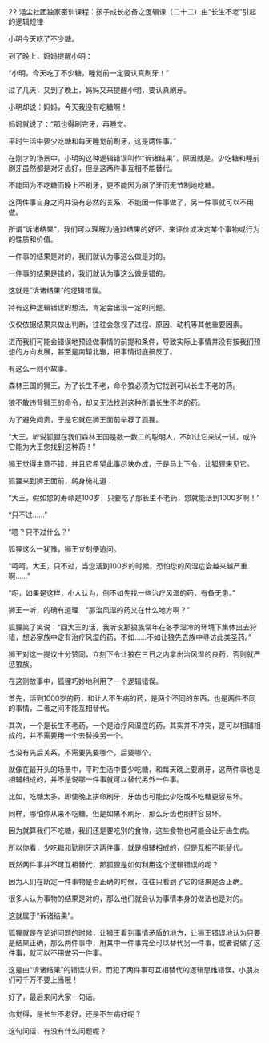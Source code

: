 22 浥尘社团独家密训课程：孩子成长必备之逻辑课（二十二）由“长生不老”引起的逻辑规律



小明今天吃了不少糖。

到了晚上，妈妈提醒小明：

“小明，今天吃了不少糖，睡觉前一定要认真刷牙！”



过了几天，又到了晚上，妈妈又来提醒小明，要认真刷牙。

小明却说：妈妈，今天我没有吃糖啊！

妈妈就说了：“那也得刷完牙，再睡觉。

平时生活中要少吃糖和每天睡觉前刷牙，这是两件事。”



在刚才的场景中，小明的这种逻辑错误叫作“诉诸结果”，原因就是，少吃糖和睡前刷牙虽然都是对牙齿好，但是这两件事互相不能替代。

不能因为不吃糖而晚上不刷牙，更不能因为刷了牙而无节制地吃糖。

这两件事自身之间并没有必然的关系，不能因一件事做了，另一件事就可以不用做。



所谓“诉诸结果”，我们可以理解为通过结果的好坏，来评价或决定某个事物或行为的性质和价值。

一件事的结果是对的，我们就认为事这么做是对的。

一件事的结果是错的，我们就认为事这么做是错的。

这就是“诉诸结果”的逻辑错误。

持有这种逻辑错误的想法，肯定会出现一定的问题。

仅仅依据结果来做出判断，往往会忽视了过程、原因、动机等其他重要因素。 

进而我们可能会错误地预设做事情的前提和条件，导致实际上事情并没有按我们预想的方向发展，甚至是南辕北辙，把事情彻底搞反了。



有这么一则小故事。

森林王国的狮王，为了长生不老，命令狼必须为它找到可以长生不老的药。

狼不敢违背狮王的命令，却又无法找到这种所谓长生不老的药。

为了避免问责，于是它就在狮王面前举荐了狐狸。



“大王，听说狐狸在我们森林王国是数一数二的聪明人，不如让它来试一试，或许它能为大王您找到这种药！”

狮王觉得主意不错，并且它希望此事尽快办成，于是马上下令，让狐狸来见它。



狐狸来到狮王面前，躬身施礼道：

“大王，假如您的寿命是100岁，只要吃了那长生不老药，您就能活到1000岁啊！”

“只不过……”

“嗯？只不过什么？”

狐狸这么一犹豫，狮王立刻便追问。



“呵呵，大王，只不过，当您活到100岁的时候，恐怕您的风湿症会越来越严重啊……”

“呃，如果是这样，小人认为，倒不如先找一些治疗风湿的药，有备无患。”



狮王一听，的确有道理：“那治风湿的药又在什么地方啊？”

狐狸笑了笑说：“回大王的话，我听说那狼族常年在冬季湿冷的环境下集体出去狩猎，想必家族中定有治疗风湿的药，不如……不如让狼先去族中寻访此类圣药。”



狮王对这一提议十分赞同，立刻下令让狼在三日之内拿出治风湿的良药，否则就严惩狼族。



在这则故事中，狐狸巧妙地利用了一个逻辑错误。

首先，活到1000岁的药，和让人不生病的药，是两个不同的东西，也是两件不同的事情，二者之间不能互相替代。

其次，一个是长生不老药，一个是治疗风湿症的药，其实并不冲突，是可以相辅相成的，并不需要用一个去替换另一个。

也没有先后关系，不需要先要哪个，后要哪个。



就像在最开头的场景中，平时生活中要少吃糖，和每天晚上要刷牙，这两件事也是相辅相成的，并不是说哪一件事就可以替代另外一件事。

比如，吃糖太多，即使晚上拼命刷牙，牙齿也可能比少吃或不吃糖更容易坏。

同样，哪怕你从来不吃糖，但是如果不刷牙，那么牙齿也照样容易坏。

因为就算我们不吃糖，我们还是要吃别的食物，这些食物也可能会让牙齿生病。

所以你看，少吃糖和勤刷牙这两件事，就是相辅相成的，但是互相不能替代。



既然两件事并不可互相替代，那狐狸是如何利用这个逻辑错误的呢？

因为人们在断定一件事物是否正确的时候，往往只看到了它的结果是否正确。

很多人认为事物的结果是对的，那么他们就会认为事情本身的做法也是对的。

这就属于“诉诸结果”。

狐狸就是在论述问题的时候，让狮王看到事情矛盾的地方，让狮王错误地认为只要是结果正确，那么两件事中，用其中一件事完全可以替代另一件事，或者说做了这件事，就可以不用做另一件事。

这是由“诉诸结果”的错误认识，而犯了两件事可互相替代的逻辑思维错误，小朋友们可千万不要上当哦！



好了，最后来问大家一句话。

你觉得，是长生不老好，还是不生病好呢？

这句问话，有没有什么问题呢？

